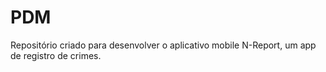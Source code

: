 # PDM
Repositório criado para desenvolver o aplicativo mobile N-Report, um app de registro de crimes. 
